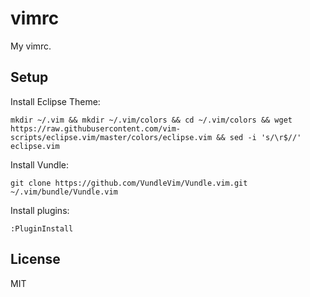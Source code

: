 # vimrc
My vimrc.

## Setup

Install Eclipse Theme:

`mkdir ~/.vim && mkdir ~/.vim/colors && cd ~/.vim/colors && wget https://raw.githubusercontent.com/vim-scripts/eclipse.vim/master/colors/eclipse.vim && sed -i 's/\r$//' eclipse.vim`

Install Vundle:

`git clone https://github.com/VundleVim/Vundle.vim.git ~/.vim/bundle/Vundle.vim`

Install plugins:

`:PluginInstall`

## License

MIT

